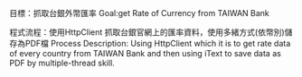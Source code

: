 目標：抓取台銀外幣匯率
Goal:get Rate of Currency from TAIWAN Bank

程式流程：使用HttpClient 抓取台銀官網上的匯率資料，使用多緒方式(依幣別)儲存為PDF檔
Process Description: Using HttpClient which it is to get rate data of every country from TAIWAN Bank and then using iText to save data as PDF by multiple-thread skill.



